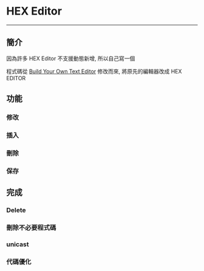 # HEX Editor

------------------------

## 簡介

因為許多 HEX Editor 不支援動態新增, 所以自己寫一個

程式碼從 [Build Your Own Text Editor](https://viewsourcecode.org/snaptoken/kilo/) 修改而來, 將原先的編輯器改成 HEX EDITOR


## 功能

### 修改

### 插入

### 刪除

### 保存


## 完成

### Delete

### 刪除不必要程式碼

### unicast

### 代碼優化

